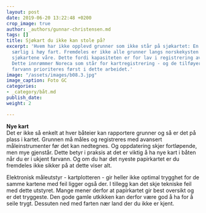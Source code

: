 ```yaml
---
layout: post
date: 2019-06-20 13:22:48 +0200
crop_image: true
author: _authors/gunnar-christensen.md
tags: []
title: Sjøkart du ikke kan stole på?
excerpt: 'Hvem har ikke opplevd grunner som ikke står på sjøkartet: En farlig situasjon
  særlig i høy fart. Fremdeles er ikke alle grunner langs norskekysten på plass i
  sjøkartene våre. Dette fordi kapasiteten er for lav i registrering av norske farvann.
  Dette innrømmer Noreca som står for kartregistrering - og de tilføyer at trafikkert
  farvann prioriteres først i dette arbeidet.'
image: "/assets/images/b08.3.jpg"
image_caption: Foto GC
categories:
- _category/båt.md
publish_date: 
weight: 2

---
```

**Nye kart**  
Det er ikke så enkelt at hver båteier kan rapportere grunner og så er det på plass i kartet. Grunnen må måles og registreres med avansert måleinstrumenter før det kan nedtegnes. Og oppdatering skjer fortløpende, men mye gjenstår. Dette betyr i praksis at det er viktig å ha nye kart i båten når du er i ukjent farvann. Og om du har det nyeste papirkartet er du fremdeles ikke sikker på at dette viser alt.

Elektronisk måleutstyr - kartplotteren - gir heller ikke optimal trygghet for de samme kartene med feil ligger også der. I tillegg kan det skje tekniske feil med dette utstyret. Mange mener derfor at papirkartet gir best oversikt og er det tryggeste. Den gode gamle utkikken kan derfor være god å ha for å seile trygt. Dessuten ned med farten nær land der du ikke er kjent.